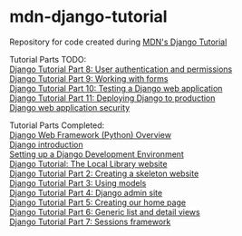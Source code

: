 # mdn-django-tutorial
Repository for code created during [MDN's Django Tutorial](https://developer.mozilla.org/en-US/docs/Learn/Server-side/Django)

Tutorial Parts TODO:  
[Django Tutorial Part 8: User authentication and permissions](https://developer.mozilla.org/en-US/docs/Learn/Server-side/Django/Authentication)  
[Django Tutorial Part 9: Working with forms](https://developer.mozilla.org/en-US/docs/Learn/Server-side/Django/Forms)  
[Django Tutorial Part 10: Testing a Django web application](https://developer.mozilla.org/en-US/docs/Learn/Server-side/Django/Testing)  
[Django Tutorial Part 11: Deploying Django to production](https://developer.mozilla.org/en-US/docs/Learn/Server-side/Django/Deployment)  
[Django web application security](https://developer.mozilla.org/en-US/docs/Learn/Server-side/Django/web_application_security)  


Tutorial Parts Completed:  
[Django Web Framework (Python) Overview](https://developer.mozilla.org/en-US/docs/Learn/Server-side/Django)  
[Django introduction](https://developer.mozilla.org/en-US/docs/Learn/Server-side/Django/Introduction)  
[Setting up a Django Development Environment](https://developer.mozilla.org/en-US/docs/Learn/Server-side/Django/development_environment)  
[Django Tutorial: The Local Library website](https://developer.mozilla.org/en-US/docs/Learn/Server-side/Django/Tutorial_local_library_website)  
[Django Tutorial Part 2: Creating a skeleton website](https://developer.mozilla.org/en-US/docs/Learn/Server-side/Django/skeleton_website)  
[Django Tutorial Part 3: Using models](https://developer.mozilla.org/en-US/docs/Learn/Server-side/Django/Models)  
[Django Tutorial Part 4: Django admin site](https://developer.mozilla.org/en-US/docs/Learn/Server-side/Django/Admin_site)  
[Django Tutorial Part 5: Creating our home page](https://developer.mozilla.org/en-US/docs/Learn/Server-side/Django/Home_page)  
[Django Tutorial Part 6: Generic list and detail views](https://developer.mozilla.org/en-US/docs/Learn/Server-side/Django/Generic_views)  
[Django Tutorial Part 7: Sessions framework](https://developer.mozilla.org/en-US/docs/Learn/Server-side/Django/Sessions)  